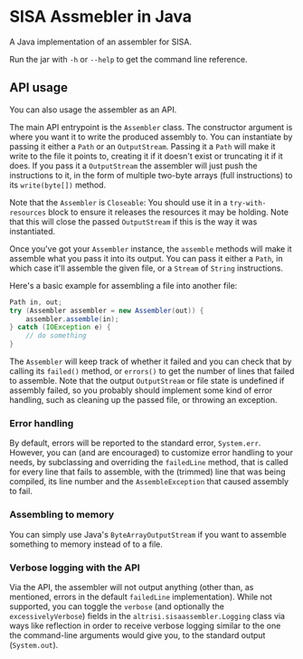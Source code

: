 # SISA Assmebler in Java

A Java implementation of an assembler for SISA.

Run the jar with `-h` or `--help` to get the command line reference.

## API usage

You can also usage the assembler as an API.

The main API entrypoint is the `Assembler` class. The constructor argument is where you want it to write the produced assembly to.
You can instantiate by passing it either a `Path` or an `OutputStream`. Passing it a `Path` will make it write to the file it points
to, creating it if it doesn't exist or truncating it if it does.
If you pass it a `OutputStream` the assembler will just push the instructions to it, in the form of multiple two-byte arrays (full instructions) to its `write(byte[])` method.

Note that the `Assembler` is `Closeable`: You should use it in a `try-with-resources` block to ensure it releases the resources it may be holding.
Note that this will close the passed `OutputStream` if this is the way it was instantiated.

Once you've got your `Assembler` instance, the `assemble` methods will make it assemble what you pass it into its output. You can pass it
either a `Path`, in which case it'll assemble the given file, or a `Stream` of `String` instructions.

Here's a basic example for assembling a file into another file:

```java
Path in, out;
try (Assembler assembler = new Assembler(out)) {
	assembler.assemble(in);
} catch (IOException e) {
	// do something
}
```

The `Assembler` will keep track of whether it failed and you can check that by calling its `failed()` method, or `errors()` to get the number
of lines that failed to assemble. Note that the output `OutputStream` or file state is undefined if assembly failed, so you probably should implement
some kind of error handling, such as cleaning up the passed file, or throwing an exception.

### Error handling

By default, errors will be reported to the standard error, `System.err`. However, you can (and are encouraged) to customize error handling to your needs,
by subclassing and overriding the `failedLine` method, that is called for every line that fails to assemble, with the (trimmed) line that was being compiled, its line number and the `AssembleException` that caused assembly to fail.

### Assembling to memory

You can simply use Java's `ByteArrayOutputStream` if you want to assemble something to memory instead of to a file.

### Verbose logging with the API

Via the API, the assembler will not output anything (other than, as mentioned, errors in the default `failedLine` implementation). While not supported,
you can toggle the `verbose` (and optionally the `excessivelyVerbose`) fields in the `altrisi.sisaassembler.Logging` class via ways like
reflection in order to receive verbose logging similar to the one the command-line arguments would give you, to the standard output (`System.out`).
